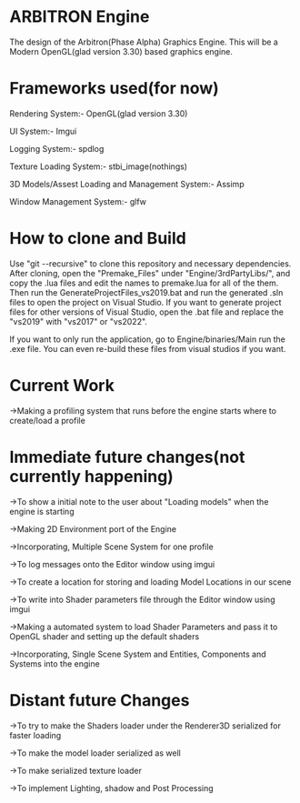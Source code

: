 # ARBITRON Engine
The design of the Arbitron(Phase Alpha) Graphics Engine. This will be a Modern OpenGL(glad version 3.30) based graphics engine. 

# Frameworks used(for now)
Rendering System:- OpenGL(glad version 3.30)

UI System:- Imgui

Logging System:- spdlog

Texture Loading System:- stbi_image(nothings)

3D Models/Assest Loading and Management System:- Assimp

Window Management System:- glfw

# How to clone and Build
Use "git --recursive" to clone this repository and necessary dependencies. 
After cloning, open the "Premake_Files" under "Engine/3rdPartyLibs/", and copy the .lua files and edit the names to premake.lua for all of the them.
Then run the GenerateProjectFiles_vs2019.bat and run the generated .sln files to open the project on Visual Studio. If you want to generate project files
for other versions of Visual Studio, open the .bat file and replace the "vs2019" with "vs2017" or "vs2022".

If you want to only run the application, go to Engine/binaries/Main run the .exe file. You can even re-build these files from visual studios if you want.

# Current Work
->Making a profiling system that runs before the engine starts where to create/load a profile

# Immediate future changes(not currently happening)
->To show a initial note to the user about "Loading models" when the engine is starting

->Making 2D Environment port of the Engine

->Incorporating, Multiple Scene System for one profile

->To log messages onto the Editor window using imgui

->To create a location for storing and loading Model Locations in our scene

->To write into Shader parameters file through the Editor window using imgui 

->Making a automated system to load Shader Parameters and pass it to OpenGL shader and setting up the default shaders

->Incorporating, Single Scene System and Entities, Components and Systems into the engine

# Distant future Changes
->To try to make the Shaders loader under the Renderer3D serialized for faster loading

->To make the model loader serialized as well

->To make serialized texture loader

->To implement Lighting, shadow and Post Processing
